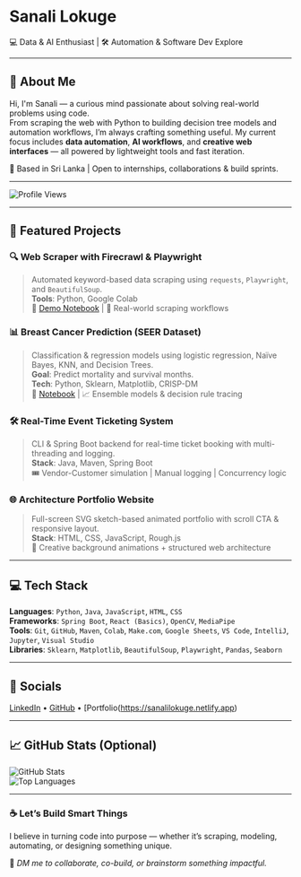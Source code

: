 #  Sanali Lokuge

💻 Data & AI Enthusiast | 🛠️ Automation & Software Dev Explore

---

## 🚀 About Me

Hi, I'm Sanali — a curious mind passionate about solving real-world problems using code.  
From scraping the web with Python to building decision tree models and automation workflows, I’m always crafting something useful. My current focus includes **data automation**, **AI workflows**, and **creative web interfaces** — all powered by lightweight tools and fast iteration.

📍 Based in Sri Lanka | Open to internships, collaborations & build sprints.

---

![Profile Views](https://komarev.com/ghpvc/?username=SanaliSLokuge&style=flat-square&color=blue)

---

## 📌 Featured Projects

### 🔍 **Web Scraper with Firecrawl & Playwright**
> Automated keyword-based data scraping using `requests`, `Playwright`, and `BeautifulSoup`.  
**Tools**: Python, Google Colab  
📄 [Demo Notebook](#) | 🔧 Real-world scraping workflows

### 📊 **Breast Cancer Prediction (SEER Dataset)**
> Classification & regression models using logistic regression, Naïve Bayes, KNN, and Decision Trees.  
**Goal**: Predict mortality and survival months.  
**Tech**: Python, Sklearn, Matplotlib, CRISP-DM  
📄 [Notebook](#) | 📈 Ensemble models & decision rule tracing

### 🛠 **Real-Time Event Ticketing System**
> CLI & Spring Boot backend for real-time ticket booking with multi-threading and logging.  
**Stack**: Java, Maven, Spring Boot  
🎟️ Vendor-Customer simulation | Manual logging | Concurrency logic

### 🌐 **Architecture Portfolio Website**
> Full-screen SVG sketch-based animated portfolio with scroll CTA & responsive layout.  
**Stack**: HTML, CSS, JavaScript, Rough.js  
🎨 Creative background animations + structured web architecture


---

## 💻 Tech Stack

**Languages**: `Python`, `Java`, `JavaScript`, `HTML`, `CSS`  
**Frameworks**: `Spring Boot`, `React (Basics)`, `OpenCV`, `MediaPipe`  
**Tools**: `Git`, `GitHub`, `Maven`, `Colab`, `Make.com`, `Google Sheets`, `VS Code`, `IntelliJ`, `Jupyter`, `Visual Studio`  
**Libraries**: `Sklearn`, `Matplotlib`, `BeautifulSoup`, `Playwright`, `Pandas`, `Seaborn`

---

## 🔗 Socials

[LinkedIn](https://www.linkedin.com/in/sanali-lokuge) • [GitHub](https://github.com/SanaliSLokuge) • [Portfolio(https://sanalilokuge.netlify.app)

---

## 📈 GitHub Stats (Optional)

![GitHub Stats](https://github-readme-stats.vercel.app/api?username=SanaliSLokuge&show_icons=true&theme=tokyonight)  
![Top Languages](https://github-readme-stats.vercel.app/api/top-langs/?username=SanaliSLokuge&layout=compact&theme=tokyonight)

---

### ☕ Let’s Build Smart Things

I believe in turning code into purpose — whether it’s scraping, modeling, automating, or designing something unique.

💬 *DM me to collaborate, co-build, or brainstorm something impactful.*
